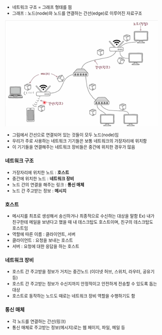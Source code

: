 - 네트워크 구조 = 그래프 형태를 띔
- 그래프 : 노드(node)와 노드를 연결하는 간선(edge)로 이루어진 자료구조

![](../../README_resources/Pasted%20image%2020240902223726.png)

- 그림에서 간선으로 연결되어 있는 것들이 모두 노드(node)임
- 우리가 주로 사용하는 네트워크 기기들은 보통 네트워크의 가장자리에 위치함
- 이 기기들을 연결해주는 네트워크 장비들은 중간에 위치한 경우가 많음

### 네트워크 구조
- 가장자리에 위치한 노드 : **호스트**
- 중간에 위치한 노드 : **네트워크 장비**
- 노드 간의 연결을 해주는 링크 : **통신 매체**
- 노드 간 주고받는 정보 : **메시지**

### 호스트
- 메시지를 최초로 생성해서 송신하거나 최종적으로 수신하는 대상을 말함
Ex) 내가 친구한테 메일을 보낸다고 했을 때 내 데스크탑도 호스트이며, 친구의 데스크탑도 호스트임
- 역할에 따른 이름 : 클라이언트, 서버
- 클라이언트 : 요청을 보내는 호스트 
- 서버 : 요청에 대한 응답을 하는 호스트

### 네트워크 장비
- 호스트 간 주고받을 정보가 거치는 중간노드 (이더넷 허브, 스위치, 라우터, 공유기 등)
- 호스트 간 주고받는 정보가 수신지까지 안정적이고 안전하게 전송할 수 있도록 돕는 대상
- 호스트로 동작하는 노드도 때로는 네트워크 장비 역할을 수행하기도 함

### 통신 매체
- 각 노드를 연결하는 간선(링크)
- 통신 매체로 주고받는 정보(메시지)로는 웹 페이지, 파일, 메일 등 
